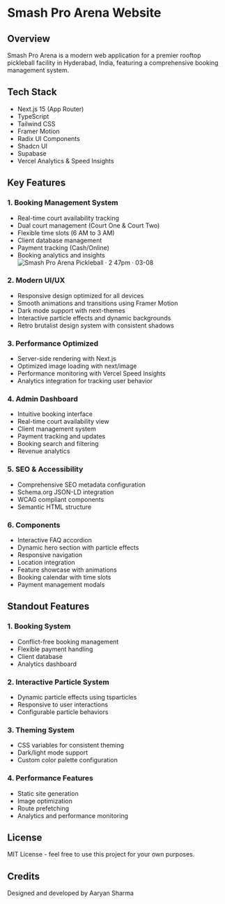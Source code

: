 # Smash Pro Arena Website

## Overview
Smash Pro Arena is a modern web application for a premier rooftop pickleball facility in Hyderabad, India, featuring a comprehensive booking management system.

## Tech Stack
- Next.js 15 (App Router)
- TypeScript
- Tailwind CSS
- Framer Motion
- Radix UI Components
- Shadcn UI
- Supabase
- Vercel Analytics & Speed Insights

## Key Features

### 1. Booking Management System

- Real-time court availability tracking
- Dual court management (Court One & Court Two)
- Flexible time slots (6 AM to 3 AM)
- Client database management
- Payment tracking (Cash/Online)
- Booking analytics and insights
![Smash Pro Arena Pickleball · 2 47pm · 03-08](https://github.com/user-attachments/assets/26fc0788-03b5-4e29-9130-b5de83f318fb)

  

### 2. Modern UI/UX
- Responsive design optimized for all devices
- Smooth animations and transitions using Framer Motion
- Dark mode support with next-themes
- Interactive particle effects and dynamic backgrounds
- Retro brutalist design system with consistent shadows

### 3. Performance Optimized
- Server-side rendering with Next.js
- Optimized image loading with next/image
- Performance monitoring with Vercel Speed Insights
- Analytics integration for tracking user behavior

### 4. Admin Dashboard
- Intuitive booking interface
- Real-time court availability view
- Client management system
- Payment tracking and updates
- Booking search and filtering
- Revenue analytics

### 5. SEO & Accessibility
- Comprehensive SEO metadata configuration
- Schema.org JSON-LD integration
- WCAG compliant components
- Semantic HTML structure

### 6. Components
- Interactive FAQ accordion
- Dynamic hero section with particle effects
- Responsive navigation
- Location integration
- Feature showcase with animations
- Booking calendar with time slots
- Payment management modals

## Standout Features

### 1. Booking System
- Conflict-free booking management
- Flexible payment handling
- Client database
- Analytics dashboard

### 2. Interactive Particle System
- Dynamic particle effects using tsparticles
- Responsive to user interactions
- Configurable particle behaviors

### 3. Theming System
- CSS variables for consistent theming
- Dark/light mode support
- Custom color palette configuration

### 4. Performance Features
- Static site generation
- Image optimization
- Route prefetching
- Analytics and performance monitoring

## License
MIT License - feel free to use this project for your own purposes.

## Credits
Designed and developed by Aaryan Sharma

